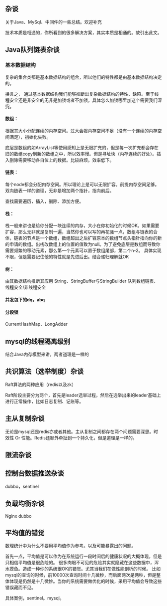 ## 杂谈

关于Java、MySql、中间件的一些总结。欢迎补充

技术本质是相通的，你所看到的很多解决方案，其实本质是相通的。故引出此文。
## Java队列链表杂谈
### 基本数据结构

复杂的集合类都是基本数据结构的组合，所以他们的特性都是由基本数据结构决定的。

换言之， 通过基本数据结构我们能够推断出复杂数据结构的特性、缺陷。至于线程安全还是非安全的无非是加锁或者不加锁。具体怎么加锁哪里加这个需要我们深究。

#### 数组：

根据其大小分配连续的内存空间。过大会报内存空间不足（没有一个连续的内存空间满足），初始化失败。

底层是数组的如ArrayList等使用感知上是无限扩充的，但是每一次扩充都会存在旧的数组copy到新的数组之中，所以效率慢。但是寻址快（内存连续的好处）。插入删除需要移动各自位上的数据。比较麻烦。效率低下。


#### 链表：
每个node都会分配内存空间。所以理论上是可以无限扩容。前提内存空间足够。
双向链表一样的道理，无非是增加两个指针，指向前后。

查找需要遍历，插入，删除、添加方便。

#### 栈：
栈一般来讲也是给你分配一块连续的内存，大小在你初始化的时候OK。如果需要扩容，那么无非就是复制一遍，当然你也可以写的再花骚一点，数组与链表的合体，链表的节点是一个数组，数组超出之后扩容原本的数组节点头指针指向你的新的申请的数组。出栈改数组上的位置的值致为null。为了避免底层是数组而导致你需要频繁的移动元素，那么第一个元素可以置于数组尾部，第二个n-2。
具体实现不限，但是需要记住他的特性就是先进后出。结合递归理解就OK

#### 树：

由其数据结构推断其应用
String、StringBuffer与StringBuilder
队列数组链表、线程安全/非线程安全
#### 并发包下的dq，abq

#### 分段锁
CurrentHashMap、LongAdder
## mysql的线程隔离级别
结合Java内存模型来讲，两者道理是一样的
## 共识算法（选举制度）杂谈
Raft算法的两种应用（redis以及zk）

Raft阶段主要分为两个，首先是leader选举过程，然后在选举出来的leader基础上进行正常操作，比如日志复制、记账等。
## 主从复制杂谈
无论是mysql还是redis亦或者其他。主从复制之间都存在两个问题需要深思。时效性 Or 性能。Redis还额外牵扯到一个持久化，但是道理是一样的。
## 限流杂谈

## 控制台数据推送杂谈
dubbo，sentinel
## 负载均衡杂谈
Nginx dubbo 

## 平均值的错觉

数理统计中为什么不要用平均值作为参考。以及可能暴露出的问题。

首先一点，平均值是可以作为在系统运行一段时间后的健康状况的大概体现，但是只相信平均值是很危险的。
很多肉眼不可见的危险其实就隐藏在这些数据中，浑水摸鱼。造成一种你的系统很OK的错觉。尤其当我们在做性能剖析的时候。
比如mysql的查询的时候，前10000次查询时间十几微秒，而后面两次是两秒，但是整体体现是仍然是十几微妙。当你的系统需要做优化的时候，采用平均值会导致这些错误藏而不见。

具体案例，sentinel。mysql。


